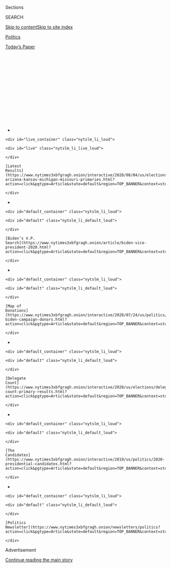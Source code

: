 <div id="app">

<div>

<div>

<div>

<div class="NYTAppHideMasthead css-1q2w90k e1suatyy0">

<div class="section css-ui9rw0 e1suatyy2">

<div class="css-eph4ug er09x8g0">

<div class="css-6n7j50">

</div>

<span class="css-1dv1kvn">Sections</span>

<div class="css-10488qs">

<span class="css-1dv1kvn">SEARCH</span>

</div>

[Skip to content](#site-content)[Skip to site
index](#site-index)

</div>

<div id="masthead-section-label" class="css-1wr3we4 eaxe0e00">

[Politics](https://www.nytimes3xbfgragh.onion/section/politics)

</div>

<div class="css-10698na e1huz5gh0">

</div>

</div>

<div id="masthead-bar-one" class="section hasLinks css-15hmgas e1csuq9d3">

<div class="css-uqyvli e1csuq9d0">

</div>

<div class="css-1uqjmks e1csuq9d1">

</div>

<div class="css-9e9ivx">

[](https://myaccount.nytimes3xbfgragh.onion/auth/login?response_type=cookie&client_id=vi)

</div>

<div class="css-1bvtpon e1csuq9d2">

[Today’s
Paper](https://www.nytimes3xbfgragh.onion/section/todayspaper)

</div>

</div>

</div>

</div>

<div data-aria-hidden="false">

<div id="site-content" data-role="main">

<div>

<div class="css-1aor85t" style="opacity:0.000000001;z-index:-1;visibility:hidden">

<div class="css-1hqnpie">

<div class="css-epjblv">

<span class="css-17xtcya">[Politics](/section/politics)</span><span class="css-x15j1o">|</span><span class="css-fwqvlz">A
Wider-Than-Thought Trump
Investigation</span>

</div>

<div class="css-k008qs">

<div class="css-1iwv8en">

<span class="css-18z7m18"></span>

<div>

</div>

</div>

<span class="css-1n6z4y">https://nyti.ms/3i3Vz3E</span>

<div class="css-1705lsu">

<div class="css-4xjgmj">

<div class="css-4skfbu" data-role="toolbar" data-aria-label="Social Media Share buttons, Save button, and Comments Panel with current comment count" data-testid="share-tools">

  - 
  - 
  - 
  - 
    
    <div class="css-6n7j50">
    
    </div>

  - 

</div>

</div>

</div>

</div>

</div>

</div>

<div id="NYT_TOP_BANNER_REGION" class="css-13pd83m">

<div>

<div id="styln-elections-notifications-menu" class="section interactive-content interactive-size-medium css-1edisqu">

<div class="css-17ih8de interactive-body">

<div class="nytslm_innerContainer" data-aria-live="polite">

<div class="nytslm_title">

</div>

  - 
    
    <div id="live_container" class="nytslm_li_loud">
    
    <div id="live" class="nytslm_li_live_loud">
    
    </div>
    
    [Latest
    Results](https://www.nytimes3xbfgragh.onion/interactive/2020/08/04/us/elections/results-arizona-kansas-michigan-missouri-primaries.html?action=click&pgtype=Article&state=default&region=TOP_BANNER&context=storylines_menu)
    
    </div>

  - 
    
    <div id="default_container" class="nytslm_li_loud">
    
    <div id="default" class="nytslm_li_default_loud">
    
    </div>
    
    [Biden’s V.P.
    Search](https://www.nytimes3xbfgragh.onion/article/biden-vice-president-2020.html?action=click&pgtype=Article&state=default&region=TOP_BANNER&context=storylines_menu)
    
    </div>

  - 
    
    <div id="default_container" class="nytslm_li_loud">
    
    <div id="default" class="nytslm_li_default_loud">
    
    </div>
    
    [Map of
    Donations](https://www.nytimes3xbfgragh.onion/interactive/2020/07/24/us/politics/trump-biden-campaign-donors.html?action=click&pgtype=Article&state=default&region=TOP_BANNER&context=storylines_menu)
    
    </div>

  - 
    
    <div id="default_container" class="nytslm_li_loud">
    
    <div id="default" class="nytslm_li_default_loud">
    
    </div>
    
    [Delegate
    Count](https://www.nytimes3xbfgragh.onion/interactive/2020/us/elections/delegate-count-primary-results.html?action=click&pgtype=Article&state=default&region=TOP_BANNER&context=storylines_menu)
    
    </div>

  - 
    
    <div id="default_container" class="nytslm_li_loud">
    
    <div id="default" class="nytslm_li_default_loud">
    
    </div>
    
    [The
    Candidates](https://www.nytimes3xbfgragh.onion/interactive/2019/us/politics/2020-presidential-candidates.html?action=click&pgtype=Article&state=default&region=TOP_BANNER&context=storylines_menu)
    
    </div>

  - 
    
    <div id="default_container" class="nytslm_li_loud">
    
    <div id="default" class="nytslm_li_default_loud">
    
    </div>
    
    [Politics
    Newsletter](https://www.nytimes3xbfgragh.onion/newsletters/politics?action=click&pgtype=Article&state=default&region=TOP_BANNER&context=storylines_menu)
    
    </div>

</div>

</div>

</div>

</div>

</div>

<div id="top-wrapper" class="css-1sy8kpn">

<div id="top-slug" class="css-l9onyx">

Advertisement

</div>

[Continue reading the main
story](#after-top)

<div class="ad top-wrapper" style="text-align:center;height:100%;display:block;min-height:250px">

<div id="top" class="place-ad" data-position="top" data-size-key="top">

</div>

</div>

<div id="after-top">

</div>

</div>

<div>

<div id="sponsor-wrapper" class="css-1hyfx7x">

<div id="sponsor-slug" class="css-19vbshk">

Supported by

</div>

[Continue reading the main
story](#after-sponsor)

<div id="sponsor" class="ad sponsor-wrapper" style="text-align:center;height:100%;display:block">

</div>

<div id="after-sponsor">

</div>

</div>

<div class="css-186x18t">

On Politics

</div>

<div class="css-1vkm6nb ehdk2mb0">

# A Wider-Than-Thought Trump Investigation

</div>

<div class="css-18e8msd">

<div class="css-vp77d3 epjyd6m0">

<div class="css-hus3qt ey68jwv0" data-aria-hidden="true">

[![Giovanni
Russonello](https://static01.graylady3jvrrxbe.onion/images/2019/04/03/multimedia/author-giovanni-russonello/author-giovanni-russonello-thumbLarge.png
"Giovanni Russonello")](https://www.nytimes3xbfgragh.onion/by/giovanni-russonello)

</div>

<div class="css-1baulvz">

By [<span class="css-1baulvz last-byline" itemprop="name">Giovanni
Russonello</span>](https://www.nytimes3xbfgragh.onion/by/giovanni-russonello)

</div>

</div>

  - Aug. 4,
    2020

  - 
    
    <div class="css-4xjgmj">
    
    <div class="css-d8bdto" data-role="toolbar" data-aria-label="Social Media Share buttons, Save button, and Comments Panel with current comment count" data-testid="share-tools">
    
      - 
      - 
      - 
      - 
        
        <div class="css-6n7j50">
        
        </div>
    
      - 
    
    </div>
    
    </div>

</div>

</div>

<div class="section meteredContent css-1r7ky0e" name="articleBody" itemprop="articleBody">

<div class="css-1fanzo5 StoryBodyCompanionColumn">

<div class="css-53u6y8">

-----

*Fauci has Birx’s back, Obama endorses over 100 down-ballot candidates,
and the Manhattan D.A. may be taking a harder look at Trump. It’s
Tuesday, and this is your politics tip sheet.* [*Sign up
here*](https://www.nytimes3xbfgragh.onion/newsletters/politics?module=inline)
*to get On Politics in your inbox every
weekday.*

</div>

</div>

<div class="css-79elbk" data-testid="photoviewer-wrapper">

<div class="css-z3e15g" data-testid="photoviewer-wrapper-hidden">

</div>

<div class="css-1a48zt4 ehw59r15" data-testid="photoviewer-children">

![](https://static01.graylady3jvrrxbe.onion/images/2020/03/26/us/onpolitics-speech-bubble/onpolitics-speech-bubble-articleLarge-v4.gif?quality=75&auto=webp&disable=upscale)

</div>

</div>

<div class="css-1fanzo5 StoryBodyCompanionColumn">

<div class="css-53u6y8">

## Where things stand

  - **A court filing yesterday contained a significant clue** indicating
    that [the Manhattan district attorney’s office may be conducting a
    broader
    investigation](https://www.nytimes3xbfgragh.onion/2020/08/03/nyregion/donald-trump-taxes-cyrus-vance.html?action=click&module=Top%20Stories&pgtype=Homepage)
    than previously known into President Trump’s personal and business
    practices.

  - Until now, New York prosecutors were thought to be leading a
    relatively narrow investigation into hush payments made to Stormy
    Daniels and Karen McDougal in the run-up to the 2016 presidential
    election.

  - But in the filing, prosecutors said they had a wide legal basis on
    which to investigate Trump’s business practices, citing “undisputed”
    assertions made in earlier court papers and various news reports.

  - Among those reports was one that suggested the president might have
    illegally inflated his assets to lenders and insurers. Another
    focused on the congressional testimony of Michael Cohen, Trump’s
    former fixer, who told lawmakers last year that the president had
    committed insurance fraud. Trump’s lawyers have denied wrongdoing.

  - **Another day, another flare-up in Trump’s continuing war** with
    social media companies, which he seems to both love and loathe. But
    this time, conflict appears to have been averted.

  - Trump threatened last week to ban TikTok, a Chinese-owned company,
    from operating in the United States — part of a campaign-season
    blitz of anti-China messaging. But yesterday, [Trump said that he
    had given his blessing over the
    weekend](https://www.nytimes3xbfgragh.onion/2020/08/03/technology/trump-tiktok-microsoft.html)
    for Microsoft to buy the popular social media network, so long as a
    deal takes place by Sept. 15.

  - “It can’t be controlled for security reasons by China,” Trump said
    in comments at the White House. He said he would not mind if
    Microsoft or another “very American” company bought it.

  - Trump suggested that the government should be compensated for
    letting a deal go through, although he didn’t make it clear how such
    a premium might be collected. “A very substantial portion of that
    price is going to have to come into the Treasury of the United
    States, because we’re making it possible for this deal to happen,”
    Trump said.

  - Administration officials and lawmakers on both sides of the aisle
    have repeatedly cited security concerns over TikTok, a viral video
    app popular with children and young adults, saying it [could
    potentially allow the Chinese government
    access](https://www.nytimes3xbfgragh.onion/2020/08/03/technology/tiktok-microsoft-tweens.html)
    to American user data.

  - **Seven years of allegedly defrauding the government**. $100 million
    in losses. One on-the-record exchange between a senior Trump
    administration official and a senator, during a congressional
    hearing, in which [the official pledges to see if he can help the
    company](https://www.nytimes3xbfgragh.onion/2020/08/03/us/politics/yrc-coronavirus-relief-funds.html).

  - These are all at the heart of a deal that the government struck with
    YRC Worldwide, a trucking company that had been sued by the Justice
    Department — until the administration decided to extend it a loan of
    $700 million, in exchange for a 30 percent stake in the business.

  - The deal, approved on the grounds that YRC was essential to national
    security, sent the company’s stock soaring and made YRC one of the
    largest recipients of taxpayer money allocated as part of the
    coronavirus relief legislation.

<!-- end list -->

  - **Barack Obama is wading more deeply** into the 2020 campaign, and
    yesterday [he released his first slate of
    endorsements](https://www.nytimes3xbfgragh.onion/2020/08/03/us/elections/biden-vs-trump.html?action=click&module=Top%20Stories&pgtype=Homepage#link-3de249e6).
    He lent his support to 118 candidates in 17 states, including 52 for
    the House of Representatives and five for the Senate in key
    battlegrounds.

  - All five of the Senate endorsements are of Democratic challengers
    running to unseat Republicans — in Colorado, Iowa, Maine, North
    Carolina and South Carolina. For now, he’s staying out of the Senate
    races in certain conservative-leaning states — including Montana,
    Kentucky, Georgia and Texas — where Democratic candidates are also
    challenging Republican incumbents, but where it isn’t clear if his
    endorsement would have the desired effect.

  - Ten of the candidates endorsed by Obama were alumni of his
    presidential administration.

  - All eyes are on Joe Biden as [he moves toward an announcement of his
    choice of a running
    mate](https://www.nytimes3xbfgragh.onion/article/biden-vice-president-2020.html?action=click&pgtype=Article&state=default&module=styln-elections-2020&region=TOP_BANNER&context=storylines_menu).
    He recently indicated that he would make a decision this week,
    though his aides now say the choice won’t become public until next
    week.

  - **The White House is carrying out mandatory, random coronavirus
    testing** for its staff in an effort to contain the virus’s spread
    at a time when it is pervading several regions of the country.
    Trump’s national security adviser, Robert O’Brien, was revealed
    last week to have tested positive for the coronavirus, becoming the
    latest in a string of administration officials to contract it.

  - The testing decision arrived a day after Dr. Deborah Birx, the White
    House coronavirus response coordinator, said on CNN that the
    pandemic had entered a “new phase” in which the virus was
    “extraordinarily widespread” in rural areas as well as urban ones,
    in part because it was being transmitted by asymptomatic people.

  - Trump and other Republicans attacked Birx for her proclamation. The
    president tweeted that her comments were “pathetic” and painted the
    bad news as Democratic propaganda. He sought to walk back those
    remarks in an evening news conference, expressing his “respect” for
    Birx.

  - Also yesterday, [Dr. Anthony Fauci backed up Birx’s
    analysis](https://www.nytimes3xbfgragh.onion/2020/08/03/world/coronavirus-covid-19.html#link-4e40df05)
    during a news conference at which he joined the governor of
    Connecticut by video conference. Fauci, the nation’s leading
    infectious disease expert, said Birx had been referring to the
    “inherent community spread” happening in some states. “When you
    have community spread, it’s much more difficult to get your arms
    around that and contain it,” he
said.

</div>

</div>

<div>

</div>

<div class="css-1fanzo5 StoryBodyCompanionColumn">

<div class="css-53u6y8">

-----

</div>

</div>

<div class="css-1fanzo5 StoryBodyCompanionColumn">

<div class="css-53u6y8">

### Photo of the day

</div>

</div>

<div class="css-79elbk" data-testid="photoviewer-wrapper">

<div class="css-z3e15g" data-testid="photoviewer-wrapper-hidden">

</div>

<div class="css-1a48zt4 ehw59r15" data-testid="photoviewer-children">

<div class="css-1xdhyk6 erfvjey0">

<span class="css-1ly73wi e1tej78p0">Image</span>

<div class="css-zjzyr8">

<div data-testid="lazyimage-container" style="height:257.77777777777777px">

</div>

</div>

</div>

<span class="css-cnj6d5 e1z0qqy90" itemprop="copyrightHolder"><span class="css-1ly73wi e1tej78p0">Credit...</span><span>Doug
Mills/The New York Times</span></span>

</div>

</div>

<div class="css-1fanzo5 StoryBodyCompanionColumn">

<div class="css-53u6y8">

President Trump held up a map showing coronavirus cases in the country
during a meeting yesterday with tech
workers.

-----

<div id="NYT_MAIN_CONTENT_1_REGION" class="css-9tf9ac">

<div>

<div id="styln-nfldraft-updates-block" class="section interactive-content interactive-size-medium css-1ftcdic">

<div class="css-17ih8de interactive-body">

<div id="styln-briefing-block" data-asset-id="">

<div class="briefing-block-header-section">

# [Latest Updates: 2020 Election](https://www.nytimes3xbfgragh.onion/2020/08/04/us/elections/primary-election-michigan-arizona-kansas.html?action=click&pgtype=Article&state=default&region=MAIN_CONTENT_1&context=storylines_live_updates)

<div class="briefing-block-ts">

Updated 2020-08-05T03:23:56.561Z

</div>

</div>

  - [Two G.O.P. Senate primaries offer — what else? — a test of loyalty
    to
    Trump.](https://www.nytimes3xbfgragh.onion/2020/08/04/us/elections/primary-election-michigan-arizona-kansas.html?action=click&pgtype=Article&state=default&region=MAIN_CONTENT_1&context=storylines_live_updates#link-3924dd44)
  - [The military-style uniforms of federal agents who responded to the
    unrest in Portland will be
    replaced.](https://www.nytimes3xbfgragh.onion/2020/08/04/us/elections/primary-election-michigan-arizona-kansas.html?action=click&pgtype=Article&state=default&region=MAIN_CONTENT_1&context=storylines_live_updates#link-62a8e06b)
  - [President Trump is suddenly a big supporter of mail-in voting — in
    Florida.](https://www.nytimes3xbfgragh.onion/2020/08/04/us/elections/primary-election-michigan-arizona-kansas.html?action=click&pgtype=Article&state=default&region=MAIN_CONTENT_1&context=storylines_live_updates#link-32b39e33)

<div class="briefing-block-footer">

<div class="briefing-block-footer-meta">

[See more
updates](https://www.nytimes3xbfgragh.onion/2020/08/04/us/elections/primary-election-michigan-arizona-kansas.html?action=click&pgtype=Article&state=default&region=MAIN_CONTENT_1&context=storylines_live_updates)

</div>

</div>

</div>

</div>

</div>

</div>

</div>

## Young voters haven’t forgotten about gun control, but they see it as inextricably linked to racial justice.

Yesterday was exactly one year since the massacre in El Paso, where a
gunman who the authorities say was motivated by anti-Hispanic hatred
killed 23 people at a Walmart Supercenter.

Young gun-control activists in El Paso gathered for a vigil last night
at the site of the attack, where they were joined by other community
groups.

</div>

</div>

<div class="css-1fanzo5 StoryBodyCompanionColumn">

<div class="css-53u6y8">

Joe Biden released a campaign
[advertisement](https://www.youtube.com/watch?v=BbQQEPwarmU) recognizing
the anniversary. In it, he says that Americans must “stand against
hate.”

And Students Demand Action, a grass-roots arm of the nonprofit Everytown
for Gun Safety, [posted a
message](https://www.instagram.com/p/CDbpUdzHq_L/) on Instagram in
remembrance of the victims. “We are committed to fighting for stronger
gun legislation, because too often guns end up in the wrong hands and
make hatred lethal,” the post read.

Each of these acts of commemoration acknowledged the shooting not only
as part of a national scourge of gun violence but also as an example of
the country’s struggle with racism.

It has been over two years since young activists led the March for Our
Lives, storming Washington with a demand for change after a school
shooting in Parkland, Fla., left 17 people dead. In those years, March
for Our Lives and Students Demand Action have sprouted hundreds of
chapters across the country. In 2018, their organizing efforts helped
drive a surge in youth turnout in the 2018 midterm elections. And they
have committed themselves to making just as big an impact this year.

The only catch is that many of those young voters who said that gun
safety was their top priority in the months after Parkland have now
turned their most intense focus toward other issues, particularly
matters of racial justice, according to polls.

Still, activists insist that it isn’t a matter of either/or. [In our
interview for an article published
yesterday](https://www.nytimes3xbfgragh.onion/2020/08/03/us/politics/gun-control-voters.html),
Alanna Miller, a 19-year-old organizer with Students Demand Action, said
that the overlap between issues of racial justice and gun violence was
in fact central to activists’ focus this year.

“I don’t know if I would still be in this movement, organizing, if I
hadn’t expanded my worldview in thinking about this issue and how
insidious and how pervasive it is,” Miller said.

</div>

</div>

<div class="css-1fanzo5 StoryBodyCompanionColumn">

<div class="css-53u6y8">

And Charlie Kelly, Everytown’s senior political director, said that
drawing these ties resonated with the young voters whom organizers were
seeking to mobilize. “When we put out a call to our supporters to
support the George Floyd Justice in Policing Act, we saw students take
action at twice the rate of any previous action,” he said.

</div>

</div>

<div>

</div>

<div class="css-1fanzo5 StoryBodyCompanionColumn">

<div class="css-53u6y8">

*On Politics is also available as a newsletter.* [*Sign up
here*](https://www.nytimes3xbfgragh.onion/newsletters/politics) *to get
it delivered to your inbox.*

*Is there anything you think we’re missing? Anything you want to see
more of? We’d love to hear from you. Email us at*
[*onpolitics@NYTimes.com*](mailto:onpolitics@NYTimes.com)*.*

</div>

</div>

</div>

<div>

</div>

<div>

</div>

<div id="NYT_BELOW_MAIN_CONTENT_REGION">

<div>

<div id="STLYN_guide_v1_STYLN_guide_a" class="section css-l08pwh interactive-content interactive-size-medium">

<div class="css-17ih8de interactive-body">

<div class="g-story g-freebird g-max-limit" data-preview-slug="styln-scroll-guide">

</div>

<div id="g-electionguide-id" class="g-electionguide">

<div class="g-electionguide-container">

<div class="g-electionguide-wrapper">

<div class="g-electionguide-logo">

</div>

# Our 2020 Election Guide

Updated Aug. 4, 2020

  - 
    
    -----
    
    ## The Latest
    
      - Kris Kobach, a polarizing figure in Kansas politics, [lost the
        Senate primary
        there](https://www.nytimes3xbfgragh.onion/2020/08/04/us/politics/kobach-tlaib.html?action=click&pgtype=Article&state=default&region=BELOW_MAIN_CONTENT&context=storylines_guide),
        relieving G.O.P. officials who feared he could jeopardize a safe
        seat.

  - 
    
    -----
    
    ## Biden’s V.P. Search
    
      - [Here are 13
        women](https://www.nytimes3xbfgragh.onion/article/biden-vice-president-2020.html?action=click&pgtype=Article&state=default&region=BELOW_MAIN_CONTENT&context=storylines_guide)
        who have been under consideration to be Joe Biden’s running
        mate, and why each might be chosen — and might not be.

  - 
    
    -----
    
    ## Keep Up With Our Coverage
    
      - Get an
        [email](https://www.nytimes3xbfgragh.onion/newsletters/politics?action=click&pgtype=Article&state=default&region=BELOW_MAIN_CONTENT&context=storylines_guide)
        recapping the day’s news
    
    <!-- end list -->
    
      - Download our mobile app on
        [iOS](https://apps.apple.com/us/app/nytimes/id284862083?ls=1&mat_click_id=5c79ae7455014fd1bd66b5610c05b8f2-20191112-16948&referrer=mat_click_id%3D5c79ae7455014fd1bd66b5610c05b8f2-20191112-16948%26link_click_id%3D722930677036718082)
        and
        [Android](http://a.localytics.com/android?id=com.nytimes.android&referrer=utm_source%3Dother_nyt_mobile_web%26utm_medium%3DWeb%2520page%26utm_term%3DGeneral%2520Mobile%2520Page%26utm_campaign%3DNYT%2520Mobile%2520General%2520Page)
        and turn on Breaking News and Politics alerts

</div>

</div>

</div>

</div>

</div>

</div>

</div>

<div>

</div>

<div>

<div id="bottom-wrapper" class="css-1ede5it">

<div id="bottom-slug" class="css-l9onyx">

Advertisement

</div>

[Continue reading the main
story](#after-bottom)

<div id="bottom" class="ad bottom-wrapper" style="text-align:center;height:100%;display:block;min-height:90px">

</div>

<div id="after-bottom">

</div>

</div>

</div>

</div>

</div>

## Site Index

<div>

</div>

## Site Information Navigation

  - [© <span>2020</span> <span>The New York Times
    Company</span>](https://help.nytimes3xbfgragh.onion/hc/en-us/articles/115014792127-Copyright-notice)

<!-- end list -->

  - [NYTCo](https://www.nytco.com/)
  - [Contact
    Us](https://help.nytimes3xbfgragh.onion/hc/en-us/articles/115015385887-Contact-Us)
  - [Work with us](https://www.nytco.com/careers/)
  - [Advertise](https://nytmediakit.com/)
  - [T Brand Studio](http://www.tbrandstudio.com/)
  - [Your Ad
    Choices](https://www.nytimes3xbfgragh.onion/privacy/cookie-policy#how-do-i-manage-trackers)
  - [Privacy](https://www.nytimes3xbfgragh.onion/privacy)
  - [Terms of
    Service](https://help.nytimes3xbfgragh.onion/hc/en-us/articles/115014893428-Terms-of-service)
  - [Terms of
    Sale](https://help.nytimes3xbfgragh.onion/hc/en-us/articles/115014893968-Terms-of-sale)
  - [Site
    Map](https://spiderbites.nytimes3xbfgragh.onion)
  - [Help](https://help.nytimes3xbfgragh.onion/hc/en-us)
  - [Subscriptions](https://www.nytimes3xbfgragh.onion/subscription?campaignId=37WXW)

</div>

</div>

</div>

</div>
